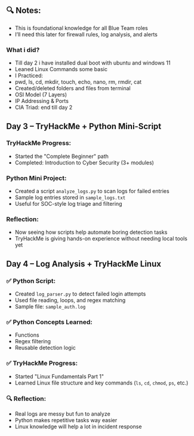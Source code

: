 ## 🔍 Notes:
- This is foundational knowledge for all Blue Team roles
- I’ll need this later for firewall rules, log analysis, and alerts
### What i did?
- Till day 2 i have installed dual boot with ubuntu and windows 11
- Leaned Linux Commands some basic
- I Practiced:
- pwd, ls, cd, mkdir, touch, echo, nano, rm, rmdir, cat
- Created/deleted folders and files from terminal
- OSI Model (7 Layers)
- IP Addressing & Ports
- CIA Triad:
  end till day 2

## Day 3 – TryHackMe + Python Mini-Script

### TryHackMe Progress:
- Started the "Complete Beginner" path
- Completed: Introduction to Cyber Security (3+ modules)

### Python Mini Project:
- Created a script `analyze_logs.py` to scan logs for failed entries
- Sample log entries stored in `sample_logs.txt`
- Useful for SOC-style log triage and filtering

### Reflection:
- Now seeing how scripts help automate boring detection tasks
- TryHackMe is giving hands-on experience without needing local tools yet

## Day 4 – Log Analysis + TryHackMe Linux

### ✅ Python Script:
- Created `log_parser.py` to detect failed login attempts
- Used file reading, loops, and regex matching
- Sample file: `sample_auth.log`

### ✅ Python Concepts Learned:
- Functions
- Regex filtering
- Reusable detection logic

### ✅ TryHackMe Progress:
- Started "Linux Fundamentals Part 1"
- Learned Linux file structure and key commands (`ls`, `cd`, `chmod`, `ps`, etc.)

### 🔍 Reflection:
- Real logs are messy but fun to analyze
- Python makes repetitive tasks way easier
- Linux knowledge will help a lot in incident response
